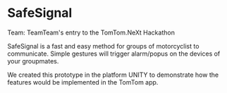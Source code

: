 # SafeSignal
Team: TeamTeam's entry to the TomTom.NeXt Hackathon

SafeSignal is a fast and easy method for groups of motorcyclist to communicate.
Simple gestures will trigger alarm/popus on the devices of your groupmates.

We created this prototype in the platform UNITY to demonstrate how the features would be implemented in the TomTom app.

